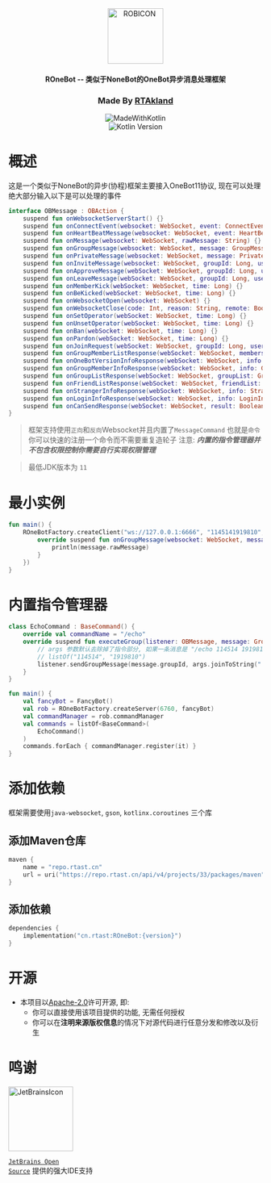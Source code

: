 <div align="center">

<img src="https://static.rtast.cn/static/icon/rob.png" alt="ROBICON" width="110">

<h4>ROneBot -- 类似于NoneBot的OneBot异步消息处理框架</h4>

<h3>Made By <a href="https://github.com/RTAkland">RTAkland</a></h3>

<img src="https://static.rtast.cn/static/kotlin/made-with-kotlin.svg" alt="MadeWithKotlin">

<br>
<img alt="Kotlin Version" src="https://img.shields.io/badge/Kotlin-2.0.0-pink?logo=kotlin">

</div>

# 概述

这是一个类似于NoneBot的异步(协程)框架主要接入OneBot11协议, 现在可以处理绝大部分输入以下是可以处理的事件

```kotlin
interface OBMessage : OBAction {
    suspend fun onWebsocketServerStart() {}
    suspend fun onConnectEvent(websocket: WebSocket, event: ConnectEvent) {}
    suspend fun onHeartBeatMessage(websocket: WebSocket, event: HeartBeatEvent) {}
    suspend fun onMessage(websocket: WebSocket, rawMessage: String) {}
    suspend fun onGroupMessage(websocket: WebSocket, message: GroupMessage, json: String) {}
    suspend fun onPrivateMessage(websocket: WebSocket, message: PrivateMessage, json: String) {}
    suspend fun onInviteMessage(websocket: WebSocket, groupId: Long, userId: Long, operator: Long, time: Long) {}
    suspend fun onApproveMessage(webSocket: WebSocket, groupId: Long, userId: Long, operator: Long, time: Long) {}
    suspend fun onLeaveMessage(webSocket: WebSocket, groupId: Long, userId: Long, operator: Long, time: Long) {}
    suspend fun onMemberKick(webSocket: WebSocket, time: Long) {}
    suspend fun onBeKicked(webSocket: WebSocket, time: Long) {}
    suspend fun onWebsocketOpen(websocket: WebSocket) {}
    suspend fun onWebsocketClose(code: Int, reason: String, remote: Boolean) {}
    suspend fun onSetOperator(webSocket: WebSocket, time: Long) {}
    suspend fun onUnsetOperator(webSocket: WebSocket, time: Long) {}
    suspend fun onBan(webSocket: WebSocket, time: Long) {}
    suspend fun onPardon(webSocket: WebSocket, time: Long) {}
    suspend fun onJoinRequest(webSocket: WebSocket, groupId: Long, userId: Long, comment: String, time: Long) {}
    suspend fun onGroupMemberListResponse(webSocket: WebSocket, members: GroupMemberList) {}
    suspend fun onOneBotVersionInfoResponse(webSocket: WebSocket, info: OneBotVersionInfo) {}
    suspend fun onGroupMemberInfoResponse(webSocket: WebSocket, info: GroupMemberInfo) {}
    suspend fun onGroupListResponse(webSocket: WebSocket, groupList: GroupList) {}
    suspend fun onFriendListResponse(webSocket: WebSocket, friendList: FriendList) {}
    suspend fun onStrangerInfoResponse(webSocket: WebSocket, info: StrangerInfo) {}
    suspend fun onLoginInfoResponse(webSocket: WebSocket, info: LoginInfo) {}
    suspend fun onCanSendResponse(webSocket: WebSocket, result: Boolean) {}
}
```

> 框架支持使用`正向`和`反向`Websocket并且内置了`MessageCommand` 也就是`命令`你可以快速的注册一个命令而不需要重复造轮子
> 注意: ***内置的指令管理器并不包含权限控制你需要自行实现权限管理***

> 最低JDK版本为 `11`

# 最小实例

```kotlin
fun main() {
    ROneBotFactory.createClient("ws://127.0.0.1:6666", "1145141919810", object : OBMessage {
        override suspend fun onGroupMessage(websocket: WebSocket, message: GroupMessage, json: String) {
            println(message.rawMessage)
        }
    })
}
```

# 内置指令管理器

```kotlin
class EchoCommand : BaseCommand() {
    override val commandName = "/echo"
    override suspend fun executeGroup(listener: OBMessage, message: GroupMessage, args: List<String>) {
        // args 参数默认去除掉了指令部分, 如果一条消息是 "/echo 114514 1919810" 那么args就是
        // listOf("114514", "1919810")
        listener.sendGroupMessage(message.groupId, args.joinToString(" "))
    }
}

fun main() {
    val fancyBot = FancyBot()
    val rob = ROneBotFactory.createServer(6760, fancyBot)
    val commandManager = rob.commandManager
    val commands = listOf<BaseCommand>(
        EchoCommand()
    )
    commands.forEach { commandManager.register(it) }
}
```

# 添加依赖

框架需要使用`java-websocket`, `gson`, `kotlinx.coroutines` 三个库

## 添加Maven仓库

```kotlin
maven {
    name = "repo.rtast.cn"
    url = uri("https://repo.rtast.cn/api/v4/projects/33/packages/maven")
}
```

## 添加依赖

```kotlin
dependencies {
    implementation("cn.rtast:ROneBot:{version}")
}
```

# 开源

- 本项目以[Apache-2.0](./LICENSE)许可开源, 即:
    - 你可以直接使用该项目提供的功能, 无需任何授权
    - 你可以在**注明来源版权信息**的情况下对源代码进行任意分发和修改以及衍生

# 鸣谢

<div>

<img src="https://static.rtast.cn/static/other/jetbrains.png" alt="JetBrainsIcon" width="128">

<a href="https://www.jetbrains.com/opensource/"><code>JetBrains Open Source</code></a> 提供的强大IDE支持

</div>